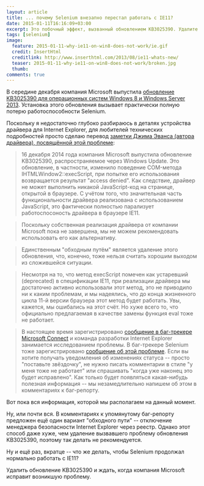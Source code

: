 ```yaml
---
layout: article
title: ... почему Selenium внезапно перестал работать с IE11?
date: 2015-01-11T16:16:09+03:00
excerpt: Это побочный эффект, вызванный обновлением KB3025390. Удалите его и ждите, когда Microsoft устранит проблему
tags: [selenium]
image:
  feature: 2015-01-11-why-ie11-on-win8-does-not-work/ie.gif
  credit: InsertHtml
  creditlink: http://www.inserthtml.com/2013/08/ie11-whats-new/
  teaser: 2015-01-11-why-ie11-on-win8-does-not-work/broken.jpg
  thumb:
comments: true
---
```

В середине декабря компания Microsoft выпустила [обновление KB3025390 для операционных систем Windows 8 и Windows Server 2013](https://connect.microsoft.com/IE/feedback/details/1062093/installation-of-kb3025390-breaks-out-of-process-javascript-execution-in-ie11). Установка этого обновления вызывает практически полную потерю работоспособности Selenium.

Поскольку я недостаточно глубоко разбираюсь в деталях устройства драйвера для Internet Explorer, для любителей технических подробностей просто сделаю перевод [заметки Джима Эванса (автора драйвера), посвящённой этой проблеме](http://jimevansmusic.blogspot.ru/2014/12/windows-update-kb3025390-for-ie-11.html):

> 16 декабря 2014 года компания Microsoft выпустила обновление KB3025390, распространяемое через Windows Update. Это обновление, в частности, изменило поведение COM-метода IHTMLWindow2::execScript, при попытке его использования возвращается результат "access denied". Как следствие, драйвер не может выполнить никакой JavaScript-код на странице, открытой в браузере. С учётом того, что значительная часть функциональности драйвера реализована с использованием JavaScript, это фактически полностью парализует работоспосоность драйвера в браузере IE11.

> Поскольку собственная реализация драйвера от компании Microsoft пока не завершена, мы не можем рекомендовать использовать его как альтернативу.

> Единственным "обходным путём" является удаление этого обновления, что, конечно, тоже нельзя считать хорошим выходом из сложившейся ситуации. 

> Несмотря на то, что метод execScript помечен как устаревший (deprecated) в спецификации IE11, при реализации драйвера мы достаточно активно использовали этот метод, это не приводило ни к каким проблемам, и мы надеялись, что до конца жизненного цикла 11-й версии браузера этот метод будет работать. Увы, кажется, мы ошибались на этот счёт. Но хуже всего то, что официально предлагаемая в качестве замены функция eval тоже не работает. 

> В настоящее время зарегистрировано [сообщение в баг-трекере Microsoft Connect](https://connect.microsoft.com/IE/feedback/details/1062093/installation-of-kb3025390-breaks-out-of-process-javascript-execution-in-ie11) и команда разработки Internet Explorer занимается исследованием проблемы. В баг-трекере Selenium тоже зарегистрировано [сообщение об этой проблеме](https://code.google.com/p/selenium/issues/detail?id=8302). Если вы хотите получать уведомления об изменениях статуса -- просто "поставьте звёздочку", не нужно писать комментарии в стиле "у меня тоже не работает" или спрашивать "когда уже наконец это будет исправлено". Как только будет появляться какая-нибудь полезная информация -- мы незамедлительно напишем об этом в комментариях к баг-репорту.

Вот пока вся информация, которой мы располагаем на данный момент.

Ну, или почти вся. В комментариях к упомянутому баг-репорту предложен ещё один вариант "обходного пути" -- отключение менеджера безопасности Internet Explorer через реестр. Однако этот способ даже хуже, чем удаление вызвавшего проблему обновления KB3025390, поэтому так делать не рекомендуется.

Ну и ещё раз, вкратце -- что же делать, чтобы Selenium продолжал нормально работать с IE11?

Удалить обновление KB3025390 и ждать, когда компания Microsoft исправит возникшую проблему.

